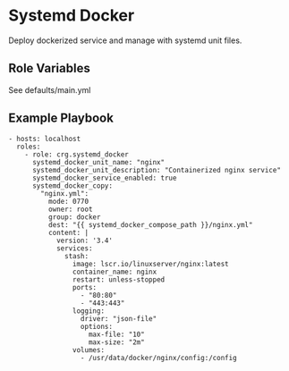Systemd Docker
=========

Deploy dockerized service and manage with systemd unit files.

Role Variables
--------------

See defaults/main.yml

Example Playbook
----------------
```
- hosts: localhost
  roles:
    - role: crg.systemd_docker
      systemd_docker_unit_name: "nginx"
      systemd_docker_unit_description: "Containerized nginx service"
      systemd_docker_service_enabled: true
      systemd_docker_copy:
        "nginx.yml":
          mode: 0770
          owner: root
          group: docker
          dest: "{{ systemd_docker_compose_path }}/nginx.yml"
          content: |
            version: '3.4'
            services:
              stash:
                image: lscr.io/linuxserver/nginx:latest
                container_name: nginx
                restart: unless-stopped
                ports:
                  - "80:80"
                  - "443:443"
                logging:
                  driver: "json-file"
                  options:
                    max-file: "10"
                    max-size: "2m"
                volumes:
                  - /usr/data/docker/nginx/config:/config
```